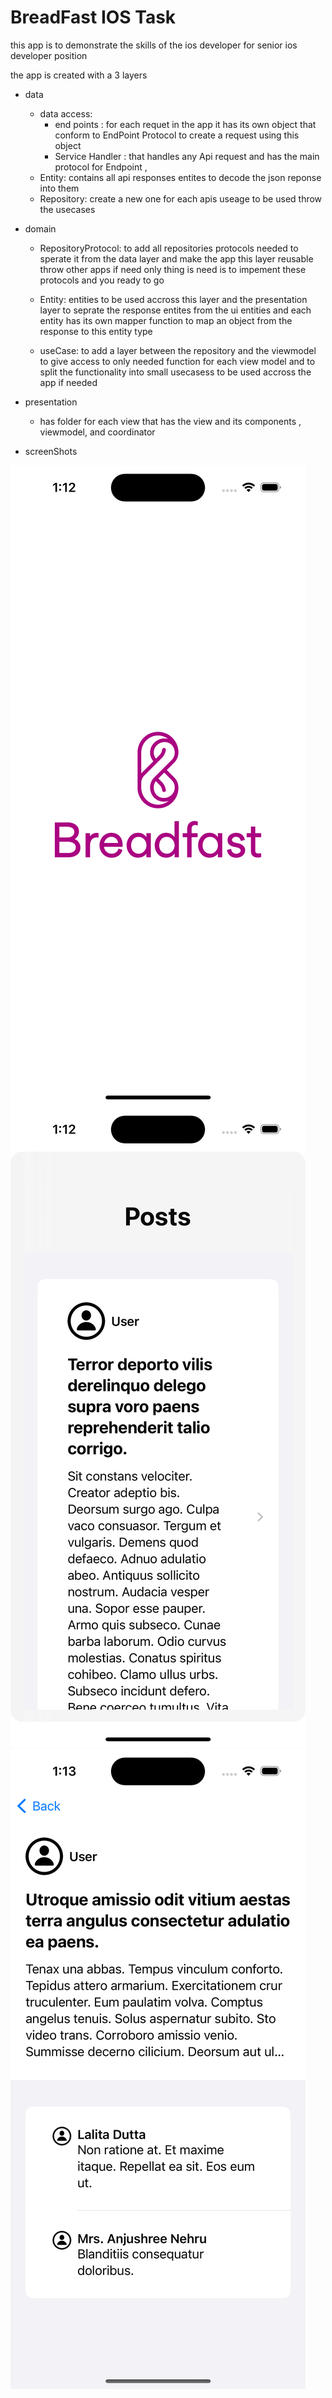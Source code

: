 
# BreadFast IOS Task

this app is to demonstrate the skills of the ios developer for senior ios developer position 

the app is created with a 3 layers 

- data
    - data access: 
        - end points : for each requet in the app it has its own object that conform to EndPoint Protocol to create a request using this object 
        - Service Handler : that handles any Api request and has the main protocol for Endpoint , 
    - Entity: contains all api responses entites to decode the json reponse into them 
    - Repository: create a new one for each apis useage to be used throw the usecases
- domain 
    - RepositoryProtocol: to add all repositories protocols needed to sperate it from the data layer and make the app this layer reusable throw other apps if need only thing is need is to impement these protocols and you ready to go 

    - Entity: entities to be used accross this layer and the presentation layer to seprate the response entites from the ui entities and each entity has its own mapper function to map an object from the response to this entity type 

    - useCase: to add a layer between the repository and the viewmodel to give access to only needed function for each view model and to split the functionality into small usecasess to be used accross the app if needed 

- presentation 
    - has folder for each view that has the view and its components , viewmodel, and coordinator 


- screenShots
 
![Splash Screen](splash.png)
![Home Screen](home.png)
![Post Details](postDetails.png)



